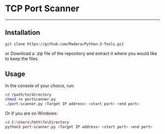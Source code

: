 # TCP Port Scanner #
- - - -

## Installation ##

```bash
git clone https://github.com/Madara/Python-3-Tools.git
```
or
Download a .zip file of the repository and extract it where you would like to keep the files. 

## Usage ##

In the console of your choice, run:

```bash
cd /path/to/directory
chmod +x portscanner.py
./port-scanner.py <Target IP address> <start port> <end port>
```
Or if you are on Windows:
```bash
cd C:\Users\Path\To\Directory
python3 port-scanner.py <Target IP address> <start port> <end port>
```
